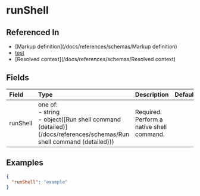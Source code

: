 
# runShell



## Referenced In

- [Markup definition](/docs/references/schemas/Markup definition)
- [test](/docs/references/schemas/test)
- [Resolved context](/docs/references/schemas/Resolved context)

## Fields

Field | Type | Description | Default
:-- | :-- | :-- | :--
runShell | one of:<br/>- string<br/>- object([Run shell command (detailed)](/docs/references/schemas/Run shell command (detailed))) | Required. Perform a native shell command. | 

## Examples

```json
{
  "runShell": "example"
}
```
